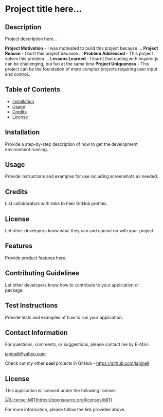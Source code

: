 # Project title here...

## Description

Project description here...

**Project Motivation** - I was motivated to build this project because ...
**Project Reason** - I built this project because ...
**Problem Addressed** - This project solves this problem ...
**Lessons Learned** - I learnt that coding with Inquirer.js can be challenging, but fun at the same time
**Project Uniqueness** - This project can be the foundation of more complex projects requiring user input and control...

## Table of Contents

- [Installation](#installation)
- [Usage](#usage)
- [Credits](#credits)
- [License](#license)

## Installation

Provide a step-by-step description of how to get the development environment running.

## Usage

Provide instructions and examples for use including screenshots as needed.

## Credits

List collaborators with links to their GitHub profiles.

## License

Let other developers know what they can and cannot do with your project.

## Features

Provide product features here.

## Contributing Guidelines

Let other developers know how to contribute to your application or package.

## Test Instructions

Provide tests and examples of how to run your application.

## Contact Information

For questions, comments, or suggestions, please contact me by E-Mail:

japinell@yahoo.com

Check out my other **cool** projects in GitHub - https://github.com/japinell

## License

This application is licensed under the following license:

[![License: MIT](https://img.shields.io/badge/License-MIT-yellow.svg)](https://opensource.org/licenses/MIT)(https://opensource.org/licenses/MIT)

For more information, please follow the link provided above.